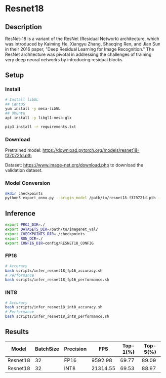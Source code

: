 # Resnet18

## Description

ResNet-18 is a variant of the ResNet (Residual Network) architecture, which was introduced by Kaiming He, Xiangyu Zhang, Shaoqing Ren, and Jian Sun in their 2016 paper, "Deep Residual Learning for Image Recognition." The ResNet architecture was pivotal in addressing the challenges of training very deep neural networks by introducing residual blocks.

## Setup

### Install

```bash
# Install libGL
## CentOS
yum install -y mesa-libGL
## Ubuntu
apt install -y libgl1-mesa-glx

pip3 install -r requirements.txt
```

### Download

Pretrained model: <https://download.pytorch.org/models/resnet18-f37072fd.pth>

Dataset: <https://www.image-net.org/download.php> to download the validation dataset.

### Model Conversion

```bash
mkdir checkpoints
python3 export_onnx.py --origin_model /path/to/resnet18-f37072fd.pth --output_model checkpoints/resnet18.onnx
```

## Inference

```bash
export PROJ_DIR=./
export DATASETS_DIR=/path/to/imagenet_val/
export CHECKPOINTS_DIR=./checkpoints
export RUN_DIR=./
export CONFIG_DIR=config/RESNET18_CONFIG
```

### FP16

```bash
# Accuracy
bash scripts/infer_resnet18_fp16_accuracy.sh
# Performance
bash scripts/infer_resnet18_fp16_performance.sh
```

### INT8

```bash
# Accuracy
bash scripts/infer_resnet18_int8_accuracy.sh
# Performance
bash scripts/infer_resnet18_int8_performance.sh
```

## Results

Model    |BatchSize  |Precision |FPS       |Top-1(%)  |Top-5(%)
---------|-----------|----------|----------|----------|--------
Resnet18 |    32     |   FP16   | 9592.98  |  69.77   | 89.09
Resnet18 |    32     |   INT8   | 21314.55 |  69.53   | 88.97
